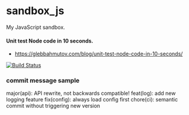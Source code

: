 # sandbox_js

My JavaScript sandbox.

#### Unit test Node code in 10 seconds.
- https://glebbahmutov.com/blog/unit-test-node-code-in-10-seconds/


[![Build Status](https://travis-ci.org/dev001hajipro/sandbox_js.svg?branch=master)](https://travis-ci.org/dev001hajipro/sandbox_js)


### commit message sample
  major(api): API rewrite, not backwards compatible!
  feat(log): add new logging feature
  fix(config): always load config first
  chore(ci): semantic commit without triggering new version